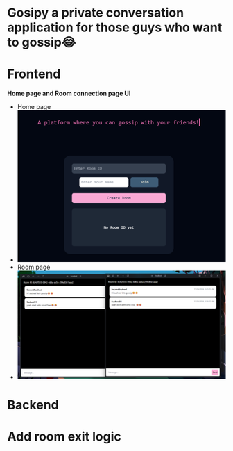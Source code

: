 # Gosipy a private conversation application for those guys who want to gossip😂

# Frontend

**Home page and Room connection page UI**
- Home page
- ![alt text](image-2.png)
- Room page
- ![alt text](image-1.png)

# Backend



# Add room exit logic
